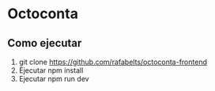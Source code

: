 # Octoconta

## Como ejecutar

1. git clone https://github.com/rafabelts/octoconta-frontend
1. Ejecutar npm install
1. Ejecutar npm run dev
